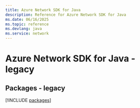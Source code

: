 ```yaml
---
title: Azure Network SDK for Java
description: Reference for Azure Network SDK for Java
ms.date: 06/16/2025
ms.topic: reference
ms.devlang: java
ms.service: network
---
```

# Azure Network SDK for Java - legacy
## Packages - legacy
[!INCLUDE [packages](network-index.md)]